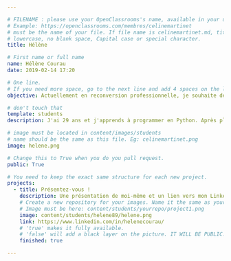 ```yaml
---

# FILENAME : please use your OpenClassrooms's name, available in your url.
# Example: https://openclassrooms.com/membres/celinemartinet
# must be the name of your file. If file name is celinemartinet.md, title is celinemartinet.
# lowercase, no blank space, Capital case or special character.
title: Hélène

# First name or full name
name: Hélène Courau
date: 2019-02-14 17:20

# One line.
# If you need more space, go to the next line and add 4 spaces on the left, as in 'description'.
objective: Actuellement en reconversion professionnelle, je souhaite devenir développeuse Python et travailler dans le domaine de l'IA, du traitement de la donnée ou de la sécurité informatique.

# don't touch that
template: students
description: J'ai 29 ans et j'apprends à programmer en Python. Après plusieurs années à travailler dans le numérique en tant que chargée de communication web puis responsable informatique, je souhaite devenir développeuse. A part ça, j'aime tout ce qui est bande dessinée, comics et manga, SF, fantasy et JDR.

# image must be located in content/images/students
# name should be the same as this file. Eg: celinemartinet.png
image: helene.png

# Change this to True when you do you pull request.
public: True

# You need to keep the exact same structure for each new project.
projects:
  - title: Présentez-vous !
    description: Une présentation de moi-même et un lien vers mon LinkedIn.
    # Create a new repository for your images. Name it the same as your nickname and profile picture.
    # Image must be here: content/students/yourrepo/project1.png
    image: content/students/helene89/helene.png
    link: https://www.linkedin.com/in/helenecourau/
    # 'true' makes it fully available.
    # 'false' will add a black layer on the picture. IT WILL BE PUBLIC!
    finished: true

---
```

